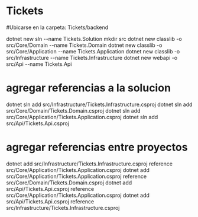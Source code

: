 # Tickets

#Ubicarse en la carpeta: Tickets/backend

dotnet new sln --name Tickets.Solution
mkdir src
dotnet new classlib -o src/Core/Domain --name Tickets.Domain
dotnet new classlib -o src/Core/Application --name Tickets.Application
dotnet new classlib -o src/Infrastructure --name Tickets.Infrastructure
dotnet new webapi -o src/Api --name Tickets.Api

# agregar referencias a la solucion

dotnet sln add src/Infrastructure/Tickets.Infrastructure.csproj
dotnet sln add src/Core/Domain/Tickets.Domain.csproj
dotnet sln add src/Core/Application/Tickets.Application.csproj
dotnet sln add src/Api/Tickets.Api.csproj

# agregar referencias entre proyectos

dotnet add src/Infrastructure/Tickets.Infrastructure.csproj reference src/Core/Application/Tickets.Application.csproj
dotnet add src/Core/Application/Tickets.Application.csproj reference src/Core/Domain/Tickets.Domain.csproj
dotnet add src/Api/Tickets.Api.csproj reference src/Core/Application/Tickets.Application.csproj
dotnet add src/Api/Tickets.Api.csproj reference src/Infrastructure/Tickets.Infrastructure.csproj
